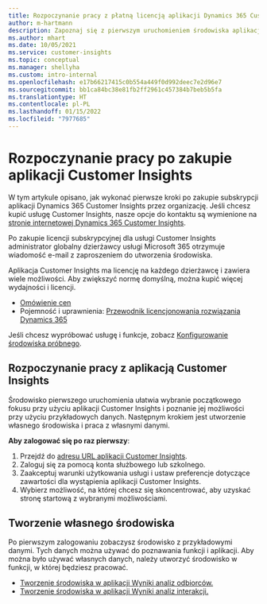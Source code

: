 ```yaml
---
title: Rozpoczynanie pracy z płatną licencją aplikacji Dynamics 365 Customer Insights
author: m-hartmann
description: Zapoznaj się z pierwszym uruchomieniem środowiska aplikacji Dynamics 365 Customer Insights i dowiedz się więcej o jej możliwościach.
ms.author: mhart
ms.date: 10/05/2021
ms.service: customer-insights
ms.topic: conceptual
ms.manager: shellyha
ms.custom: intro-internal
ms.openlocfilehash: e17b66217415c0b554a449f0d992deec7e2d96e7
ms.sourcegitcommit: bb1ca84bc38e81fb2ff2961c457384b7beb5b5fa
ms.translationtype: HT
ms.contentlocale: pl-PL
ms.lasthandoff: 01/15/2022
ms.locfileid: "7977685"
---
```

# <a name="get-started-after-purchasing-customer-insights"></a>Rozpoczynanie pracy po zakupie aplikacji Customer Insights

W tym artykule opisano, jak wykonać pierwsze kroki po zakupie subskrypcji aplikacji Dynamics 365 Customer Insights przez organizację. Jeśli chcesz kupić usługę Customer Insights, nasze opcje do kontaktu są wymienione na [stronie internetowej Dynamics 365 Customer Insights](https://dynamics.microsoft.com/ai/customer-insights/). 

Po zakupie licencji subskrypcyjnej dla usługi Customer Insights administrator globalny dzierżawcy usługi Microsoft 365 otrzymuje wiadomość e-mail z zaproszeniem do utworzenia środowiska. 

Aplikacja Customer Insights ma licencję na każdego dzierżawcę i zawiera wiele możliwości. Aby zwiększyć normę domyślną, można kupić więcej wydajności i licencji. 
- [Omówienie cen](https://dynamics.microsoft.com/ai/customer-insights/pricing/)
- Pojemność i uprawnienia: [Przewodnik licencjonowania rozwiązania Dynamics 365](https://go.microsoft.com/fwlink/?LinkId=866544)

Jeśli chcesz wypróbować usługę i funkcje, zobacz [Konfigurowanie środowiska próbnego](trial-signup.md).

## <a name="start-with-customer-insights"></a>Rozpoczynanie pracy z aplikacją Customer Insights

Środowisko pierwszego uruchomienia ułatwia wybranie początkowego fokusu przy użyciu aplikacji Customer Insights i poznanie jej możliwości przy użyciu przykładowych danych. Następnym krokiem jest utworzenie własnego środowiska i praca z własnymi danymi.

**Aby zalogować się po raz pierwszy**:

1. Przejdź do [adresu URL aplikacji Customer Insights](https://home.ci.ai.dynamics.com).
1. Zaloguj się za pomocą konta służbowego lub szkolnego. 
1. Zaakceptuj warunki użytkowania usługi i ustaw preferencje dotyczące zawartości dla wystąpienia aplikacji Customer Insights.
1. Wybierz możliwość, na której chcesz się skoncentrować, aby uzyskać stronę startową z wybranymi możliwościami.

## <a name="create-your-own-environment"></a>Tworzenie własnego środowiska

Po pierwszym zalogowaniu zobaczysz środowisko z przykładowymi danymi. Tych danych można używać do poznawania funkcji i aplikacji. Aby można było używać własnych danych, należy utworzyć środowisko w funkcji, w której będziesz pracować.

- [Tworzenie środowiska w aplikacji Wyniki analiz odbiorców.](audience-insights/get-started-paid.md)
- [Tworzenie środowiska w aplikacji Wyniki analiz interakcji.](engagement-insights/create-new-environment.md) 



